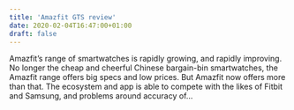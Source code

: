```yaml
---
title: '​Amazfit GTS review'
date: 2020-02-04T16:47:00+01:00
draft: false
---
```


Amazfit’s range of smartwatches is rapidly growing, and rapidly improving. No longer the cheap and cheerful Chinese bargain-bin smartwatches, the Amazfit range offers big specs and low prices. But Amazfit now offers more than that. The ecosystem and app is able to compete with the likes of Fitbit and Samsung, and problems around accuracy of…